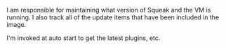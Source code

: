 I am responsible for maintaining what version of Squeak and the VM is running.  I also track all of the update items that have been included in the image.

I'm invoked at auto start to get the latest plugins, etc.